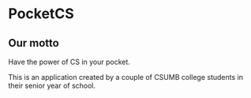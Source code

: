 # PocketCS

## Our motto
Have the power of CS in your pocket.


This is an application created by a couple of CSUMB college students in their senior year of school.
